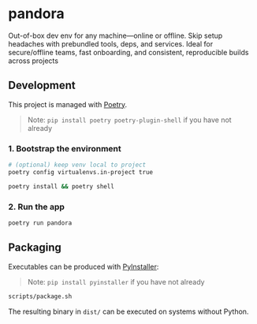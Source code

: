 # pandora

Out-of-box dev env for any machine—online or offline. Skip setup headaches with prebundled tools, deps, and services. Ideal for secure/offline teams, fast onboarding, and consistent, reproducible builds across projects

## Development

This project is managed with [Poetry](https://python-poetry.org/).
> Note: `pip install poetry poetry-plugin-shell` if you have not already

### 1. Bootstrap the environment
```bash
# (optional) keep venv local to project
poetry config virtualenvs.in-project true

poetry install && poetry shell
```

### 2. Run the app
```bash
poetry run pandora 
```

## Packaging

Executables can be produced with [PyInstaller](https://pyinstaller.org):
> Note: `pip install pyinstaller` if you have not already

```bash
scripts/package.sh
```

The resulting binary in `dist/` can be executed on systems without Python.
